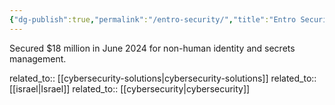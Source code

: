 ```yaml
---
{"dg-publish":true,"permalink":"/entro-security/","title":"Entro Security"}
---
```



Secured $18 million in June 2024 for non-human identity and secrets management.

related_to:: [[cybersecurity-solutions\|cybersecurity-solutions]]
related_to:: [[israel\|Israel]]
related_to:: [[cybersecurity\|cybersecurity]]
